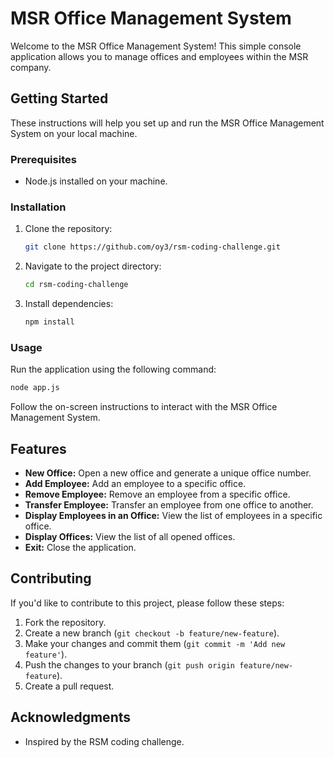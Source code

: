 # MSR Office Management System

Welcome to the MSR Office Management System! This simple console application allows you to manage offices and employees within the MSR company.

## Getting Started

These instructions will help you set up and run the MSR Office Management System on your local machine.

### Prerequisites

- Node.js installed on your machine.

### Installation

1. Clone the repository:

   ```bash
   git clone https://github.com/oy3/rsm-coding-challenge.git
   ```

2. Navigate to the project directory:

   ```bash
   cd rsm-coding-challenge
   ```

3. Install dependencies:

   ```bash
   npm install
   ```

### Usage

Run the application using the following command:

```bash
node app.js
```

Follow the on-screen instructions to interact with the MSR Office Management System.

## Features

- **New Office:** Open a new office and generate a unique office number.
- **Add Employee:** Add an employee to a specific office.
- **Remove Employee:** Remove an employee from a specific office.
- **Transfer Employee:** Transfer an employee from one office to another.
- **Display Employees in an Office:** View the list of employees in a specific office.
- **Display Offices:** View the list of all opened offices.
- **Exit:** Close the application.

## Contributing

If you'd like to contribute to this project, please follow these steps:

1. Fork the repository.
2. Create a new branch (`git checkout -b feature/new-feature`).
3. Make your changes and commit them (`git commit -m 'Add new feature'`).
4. Push the changes to your branch (`git push origin feature/new-feature`).
5. Create a pull request.

## Acknowledgments

- Inspired by the RSM coding challenge.